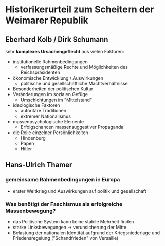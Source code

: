 # Historikerurteil zum Scheitern der Weimarer Republik

## Eberhard Kolb / Dirk Schumann

sehr **komplexes Ursachengeflecht** aus vielen Faktoren:

- institutionelle Rahmenbedingungen
	- verfassungsmäßige Rechte und Möglichkeiten des Reichspräsidenten
- ökonomische Entwicklung / Auswirkungen
	- politische und gesellschaftliche Machtverhältnisse
- Besonderheiten der politischen Kultur
- Veränderungen im sozialen Gefüge
	- Umschichtungen im "Mittelstand"
- ideologische Faktoren
	- autoritäre Traditionen
	- extremer Nationalismus
- massenpsychologische Elemente
	- Erfolgschancen massensuggestiver Propaganda
- die Rolle einzelner Persönlichkeiten
	- Hindenburg
	- Papen
	- Hitler

## Hans-Ulrich Thamer

### gemeinsame Rahmenbedingungen in Europa

- erster Weltkrieg und Auswirkungen auf politik und gesellschaft

### Was benötigt der Faschismus als erfolgreiche Massenbewegung?

- das Politische System kann keine stabile Mehrheit finden
- starke Linksbewegungen -> verunsicherung der Mitte
- Belastung der nationalen Identität aufgrund der Kriegsniederlage und Friedensregelung ("Schandfrieden" von Versaille)
